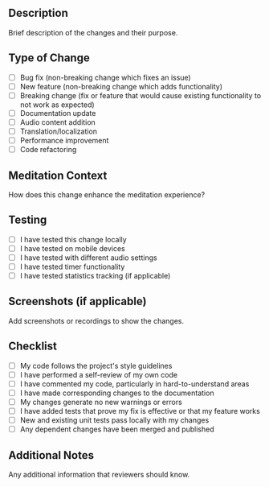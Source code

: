 ## Description

Brief description of the changes and their purpose.

## Type of Change

- [ ] Bug fix (non-breaking change which fixes an issue)
- [ ] New feature (non-breaking change which adds functionality)
- [ ] Breaking change (fix or feature that would cause existing functionality to
      not work as expected)
- [ ] Documentation update
- [ ] Audio content addition
- [ ] Translation/localization
- [ ] Performance improvement
- [ ] Code refactoring

## Meditation Context

How does this change enhance the meditation experience?

## Testing

- [ ] I have tested this change locally
- [ ] I have tested on mobile devices
- [ ] I have tested with different audio settings
- [ ] I have tested timer functionality
- [ ] I have tested statistics tracking (if applicable)

## Screenshots (if applicable)

Add screenshots or recordings to show the changes.

## Checklist

- [ ] My code follows the project's style guidelines
- [ ] I have performed a self-review of my own code
- [ ] I have commented my code, particularly in hard-to-understand areas
- [ ] I have made corresponding changes to the documentation
- [ ] My changes generate no new warnings or errors
- [ ] I have added tests that prove my fix is effective or that my feature works
- [ ] New and existing unit tests pass locally with my changes
- [ ] Any dependent changes have been merged and published

## Additional Notes

Any additional information that reviewers should know.
